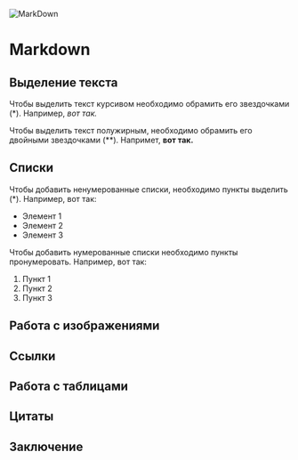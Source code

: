 ![MarkDown](https://upload.wikimedia.org/wikipedia/commons/thumb/4/48/Markdown-mark.svg/1200px-Markdown-mark.svg.png)

# Markdown

## Выделение текста

Чтобы выделить текст курсивом необходимо обрамить его звездочками (*). Например, *вот так.*

Чтобы выделить текст полужирным, необходимо обрамить его двойными звездочками (**). Напримет, **вот так.**

## Списки

Чтобы добавить ненумерованные списки, необходимо пункты выделить (*). Например, вот так:
* Элемент 1
* Элемент 2
* Элемент 3

Чтобы добавить нумерованные списки необходимо пункты пронумеровать. Например, вот так:

1) Пункт 1
2) Пункт 2
3) Пункт 3

## Работа с изображениями
## Ссылки
## Работа с таблицами
## Цитаты 
## Заключение


